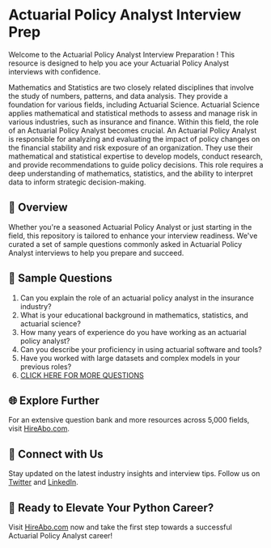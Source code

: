 # Actuarial Policy Analyst Interview Prep

Welcome to the Actuarial Policy Analyst Interview Preparation ! This resource is designed to help you ace your Actuarial Policy Analyst interviews with confidence.

Mathematics and Statistics are two closely related disciplines that involve the study of numbers, patterns, and data analysis. They provide a foundation for various fields, including Actuarial Science. Actuarial Science applies mathematical and statistical methods to assess and manage risk in various industries, such as insurance and finance. Within this field, the role of an Actuarial Policy Analyst becomes crucial. An Actuarial Policy Analyst is responsible for analyzing and evaluating the impact of policy changes on the financial stability and risk exposure of an organization. They use their mathematical and statistical expertise to develop models, conduct research, and provide recommendations to guide policy decisions. This role requires a deep understanding of mathematics, statistics, and the ability to interpret data to inform strategic decision-making.

## 🚀 Overview

Whether you're a seasoned Actuarial Policy Analyst or just starting in the field, this repository is tailored to enhance your interview readiness. We've curated a set of sample questions commonly asked in Actuarial Policy Analyst interviews to help you prepare and succeed.

## 📝 Sample Questions

1. Can you explain the role of an actuarial policy analyst in the insurance industry?
2. What is your educational background in mathematics, statistics, and actuarial science?
3. How many years of experience do you have working as an actuarial policy analyst?
4. Can you describe your proficiency in using actuarial software and tools?
5. Have you worked with large datasets and complex models in your previous roles?
6. [CLICK HERE FOR MORE QUESTIONS](https://hireabo.com/job/19_2_30/Actuarial%20Policy%20Analyst)

## 🌐 Explore Further

For an extensive question bank and more resources across 5,000 fields, visit [HireAbo.com](https://www.hireabo.com).

## 📱 Connect with Us

Stay updated on the latest industry insights and interview tips. Follow us on [Twitter](https://twitter.com/hireabo) and [LinkedIn](https://www.linkedin.com/in/hire-abo-3609972a8/).

## 🚀 Ready to Elevate Your Python Career?

Visit [HireAbo.com](https://www.hireabo.com) now and take the first step towards a successful Actuarial Policy Analyst career!
